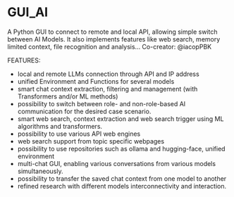 # GUI_AI

A Python GUI to connect to remote and local API, allowing simple switch between AI Models. It also implements features like web search, memory limited context, file recognition and analysis... Co-creator: @iacopPBK

FEATURES:
  - local and remote LLMs connection through API and IP address
  - unified Environment and Functions for several models
  - smart chat context extraction, filtering and management (with Transformers and/or ML methods)
  - possibility to switch between role- and non-role-based AI communication for the desired case scenario.
  - smart web search, context extraction and web search trigger using ML algorithms and transformers.
  - possibility to use various API web engines
  - web search support from topic specific webpages
  - possibility to use repositories such as ollama and hugging-face, unified environment
  - multi-chat GUI, enabling various conversations from various models simultaneously.
  - possibility to transfer the saved chat context from one model to another
  - refined research with different models interconnectivity and interaction.
